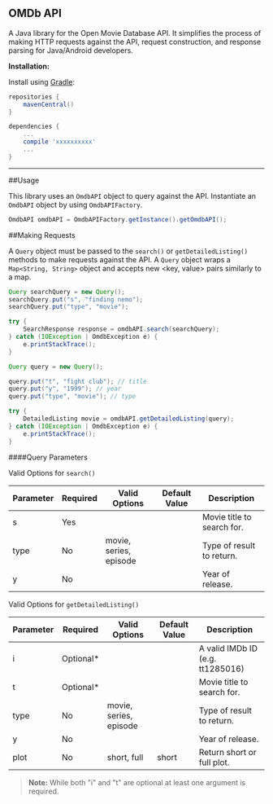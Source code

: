 OMDb API
---------------

A Java library for the Open Movie Database API.  It simplifies the process of making HTTP requests against the API, request construction, and response parsing for Java/Android developers.

**Installation:**

Install using [Gradle](http://gradle.org/):

```groovy
repositories {
    mavenCentral()
}

dependencies {
    ...
    compile 'xxxxxxxxxx'
    ...
}
```

----------


##Usage

This library uses an `OmdbAPI` object to query against the API. Instantiate an `OmdbAPI` object by using `OmdbAPIFactory`.
         
```java       
OmdbAPI omdbAPI = OmdbAPIFactory.getInstance().getOmdbAPI();
```




##Making Requests

A `Query` object must be passed to the `search()` or `getDetailedListing()` methods to make requests against the API.  A `Query` object wraps a `Map<String, String>` object and accepts new <key, value> pairs similarly to a map.

```java
Query searchQuery = new Query();
searchQuery.put("s", "finding nemo");
searchQuery.put("type", "movie");

try {
	SearchResponse response = omdbAPI.search(searchQuery);
} catch (IOException | OmdbException e) {
	e.printStackTrace();
}
```

```java
Query query = new Query();

query.put("t", "fight club"); // title
query.put("y", "1999"); // year
query.put("type", "movie"); // type

try {
	DetailedListing movie = omdbAPI.getDetailedListing(query);
} catch (IOException | OmdbException e) {
	e.printStackTrace();
}
```
####Query Parameters

Valid Options for `search()`

| Parameter | Required | Valid Options | Default Value |	Description |
| --- | --- | --- | --- | --- |
| s | Yes | <empty> | <empty> | Movie title to search for. |
|type | No | movie, series, episode	| <empty> | Type of result to return. |
| y | No | <empty> | <empty> | Year of release. |

Valid Options for `getDetailedListing()`

| Parameter | Required | Valid Options | Default Value |	Description |
| --- | --- | --- | --- | --- |
| i	| Optional*	| <empty> | <empty> | A valid IMDb ID (e.g. tt1285016) |
| t | Optional* | <empty> | <empty> | Movie title to search for. |
|type | No | movie, series, episode	| <empty> | Type of result to return. |
| y | No | <empty> | <empty> | Year of release. |
| plot | No | short, full |	short | Return short or full plot. |

> **Note:** While both "i" and "t" are optional at least one argument is required.

